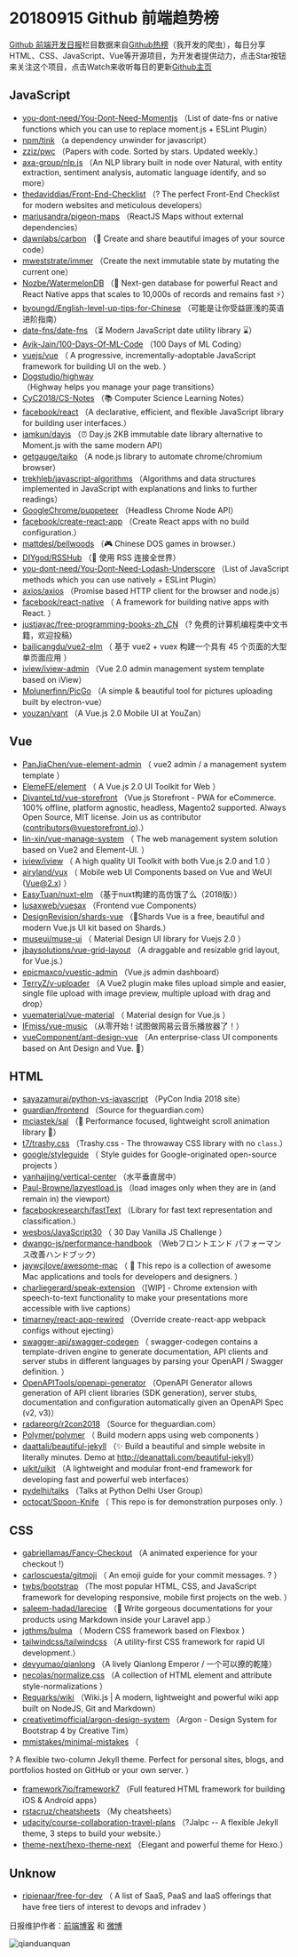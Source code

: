 # 20180915 Github 前端趋势榜

[Github 前端开发日报](http://caibaojian.com/c/news)栏目数据来自[Github热榜](http://news.caibaojian.com/)（我开发的爬虫），每日分享HTML、CSS、JavaScript、Vue等开源项目，为开发者提供动力，点击Star按钮来关注这个项目，点击Watch来收听每日的更新[Github主页](https://github.com/kujian/githubTrending)
## JavaScript

* [you-dont-need/You-Dont-Need-Momentjs](https://github.com/you-dont-need/You-Dont-Need-Momentjs) （List of date-fns or native functions which you can use to replace moment.js + ESLint Plugin）
* [npm/tink](https://github.com/npm/tink) （a dependency unwinder for javascript）
* [zziz/pwc](https://github.com/zziz/pwc) （Papers with code. Sorted by stars. Updated weekly.）
* [axa-group/nlp.js](https://github.com/axa-group/nlp.js) （An NLP library built in node over Natural, with entity extraction, sentiment analysis, automatic language identify, and so more）
* [thedaviddias/Front-End-Checklist](https://github.com/thedaviddias/Front-End-Checklist) （? The perfect Front-End Checklist for modern websites and meticulous developers）
* [mariusandra/pigeon-maps](https://github.com/mariusandra/pigeon-maps) （ReactJS Maps without external dependencies）
* [dawnlabs/carbon](https://github.com/dawnlabs/carbon) （🎨 Create and share beautiful images of your source code）
* [mweststrate/immer](https://github.com/mweststrate/immer) （Create the next immutable state by mutating the current one）
* [Nozbe/WatermelonDB](https://github.com/Nozbe/WatermelonDB) （🍉 Next-gen database for powerful React and React Native apps that scales to 10,000s of records and remains fast ⚡️）
* [byoungd/English-level-up-tips-for-Chinese](https://github.com/byoungd/English-level-up-tips-for-Chinese) （可能是让你受益匪浅的英语进阶指南）
* [date-fns/date-fns](https://github.com/date-fns/date-fns) （⏳ Modern JavaScript date utility library ⌛️）
* [Avik-Jain/100-Days-Of-ML-Code](https://github.com/Avik-Jain/100-Days-Of-ML-Code) （100 Days of ML Coding）
* [vuejs/vue](https://github.com/vuejs/vue) （
        A progressive, incrementally-adoptable JavaScript framework for building UI on the web.
      ）
* [Dogstudio/highway](https://github.com/Dogstudio/highway) （Highway helps you manage your page transitions）
* [CyC2018/CS-Notes](https://github.com/CyC2018/CS-Notes) （📚 Computer Science Learning Notes）
* [facebook/react](https://github.com/facebook/react) （A declarative, efficient, and flexible JavaScript library for building user interfaces.）
* [iamkun/dayjs](https://github.com/iamkun/dayjs) （⏰ Day.js 2KB immutable date library alternative to Moment.js with the same modern API）
* [getgauge/taiko](https://github.com/getgauge/taiko) （A node.js library to automate chrome/chromium browser）
* [trekhleb/javascript-algorithms](https://github.com/trekhleb/javascript-algorithms) （Algorithms and data structures implemented in JavaScript with explanations and links to further readings）
* [GoogleChrome/puppeteer](https://github.com/GoogleChrome/puppeteer) （Headless Chrome Node API）
* [facebook/create-react-app](https://github.com/facebook/create-react-app) （Create React apps with no build configuration.）
* [mattdesl/bellwoods](https://github.com/mattdesl/bellwoods) （🎮 Chinese DOS games in browser.）
* [DIYgod/RSSHub](https://github.com/DIYgod/RSSHub) （🍭 使用 RSS 连接全世界）
* [you-dont-need/You-Dont-Need-Lodash-Underscore](https://github.com/you-dont-need/You-Dont-Need-Lodash-Underscore) （List of JavaScript methods which you can use natively + ESLint Plugin）
* [axios/axios](https://github.com/axios/axios) （Promise based HTTP client for the browser and node.js）
* [facebook/react-native](https://github.com/facebook/react) （
        A framework for building native apps with React.
      ）
* [justjavac/free-programming-books-zh_CN](https://github.com/justjavac/free-programming-books-zh_CN) （? 免费的计算机编程类中文书籍，欢迎投稿）
* [bailicangdu/vue2-elm](https://github.com/bailicangdu/vue2-elm) （
        基于 vue2 + vuex 构建一个具有 45 个页面的大型单页面应用
      ）
* [iview/iview-admin](https://github.com/iview/iview-admin) （Vue 2.0 admin management system template based on iView）
* [Molunerfinn/PicGo](https://github.com/Molunerfinn/PicGo) （A simple &amp; beautiful tool for pictures uploading built by electron-vue）
* [youzan/vant](https://github.com/youzan/vant) （A Vue.js 2.0 Mobile UI at YouZan）

## Vue

* [PanJiaChen/vue-element-admin](https://github.com/PanJiaChen/vue-element-admin) （
        vue2 admin / a management system template
      ）
* [ElemeFE/element](https://github.com/ElemeFE/element) （
        A Vue.js 2.0 UI Toolkit for Web
      ）
* [DivanteLtd/vue-storefront](https://github.com/DivanteLtd/vue-storefront) （Vue.js Storefront - PWA for eCommerce. 100% offline, platform agnostic, headless, Magento2 supported. Always Open Source, MIT license. Join us as contributor (contributors@vuestorefront.io).）
* [lin-xin/vue-manage-system](https://github.com/lin-xin/vue-manage-system) （
        The web management system solution based on Vue2 and Element-UI.
      ）
* [iview/iview](https://github.com/iview/iview) （
        A high quality UI Toolkit with both Vue.js 2.0 and 1.0
      ）
* [airyland/vux](https://github.com/airyland/vux) （
        Mobile web UI Components based on Vue and WeUI (Vue@2.x)
      ）
* [EasyTuan/nuxt-elm](https://github.com/EasyTuan/nuxt-elm) （基于nuxt构建的高仿饿了么（2018版））
* [lusaxweb/vuesax](https://github.com/lusaxweb/vuesax) （Frontend vue Components）
* [DesignRevision/shards-vue](https://github.com/DesignRevision/shards-vue) （🌟Shards Vue is a free, beautiful and modern Vue.js UI kit based on Shards.）
* [museui/muse-ui](https://github.com/museui/muse-ui) （
        Material Design UI library for Vuejs 2.0
      ）
* [jbaysolutions/vue-grid-layout](https://github.com/jbaysolutions/vue-grid-layout) （A draggable and resizable grid layout, for Vue.js.）
* [epicmaxco/vuestic-admin](https://github.com/epicmaxco/vuestic-admin) （Vue.js admin dashboard）
* [TerryZ/v-uploader](https://github.com/TerryZ/v-uploader) （A Vue2 plugin make files upload simple and easier, single file upload with image preview, multiple upload with drag and drop）
* [vuematerial/vue-material](https://github.com/vuematerial/vue-material) （
        Material design for Vue.js
      ）
* [IFmiss/vue-music](https://github.com/IFmiss/vue-music) （从零开始 ! 试图做网易云音乐播放器了！）
* [vueComponent/ant-design-vue](https://github.com/vueComponent/ant-design-vue) （An enterprise-class UI components based on Ant Design and Vue. 🐜）

## HTML

* [sayazamurai/python-vs-javascript](https://github.com/sayazamurai/python-vs-javascript) （PyCon India 2018 site）
* [guardian/frontend](https://github.com/guardian/frontend) （Source for theguardian.com）
* [mciastek/sal](https://github.com/mciastek/sal) （🚀 Performance focused, lightweight scroll animation library 🚀）
* [t7/trashy.css](https://github.com/t7/trashy.css) （Trashy.css - The throwaway CSS library with no `class`.）
* [google/styleguide](https://github.com/google/styleguide) （
        Style guides for Google-originated open-source projects
      ）
* [yanhaijing/vertical-center](https://github.com/yanhaijing/vertical-center) （水平垂直居中）
* [Paul-Browne/lazyestload.js](https://github.com/Paul-Browne/lazyestload.js) （load images only when they are in (and remain in) the viewport）
* [facebookresearch/fastText](https://github.com/facebookresearch/fastText) （Library for fast text representation and classification.）
* [wesbos/JavaScript30](https://github.com/wesbos/JavaScript30) （
        30 Day Vanilla JS Challenge
      ）
* [dwango-js/performance-handbook](https://github.com/dwango-js/performance-handbook) （Webフロントエンド パフォーマンス改善ハンドブック）
* [jaywcjlove/awesome-mac](https://github.com/jaywcjlove/awesome-mac) （
         This repo is a collection of awesome Mac applications and tools for developers and designers.
      ）
* [charliegerard/speak-extension](https://github.com/charliegerard/speak-extension) （[WIP] - Chrome extension with speech-to-text functionality to make your presentations more accessible with live captions）
* [timarney/react-app-rewired](https://github.com/timarney/react-app-rewired) （Override create-react-app webpack configs without ejecting）
* [swagger-api/swagger-codegen](https://github.com/swagger-api/swagger-codegen) （
        swagger-codegen contains a template-driven engine to generate documentation, API clients and server stubs in different languages by parsing your OpenAPI / Swagger definition.
      ）
* [OpenAPITools/openapi-generator](https://github.com/OpenAPITools/openapi-generator) （OpenAPI Generator allows generation of API client libraries (SDK generation), server stubs, documentation and configuration automatically given an OpenAPI Spec (v2, v3)）
* [radareorg/r2con2018](https://github.com/radareorg/r2con2018) （Source for theguardian.com）
* [Polymer/polymer](https://github.com/Polymer/polymer) （
        Build modern apps using web components
      ）
* [daattali/beautiful-jekyll](https://github.com/daattali/beautiful-jekyll) （✨ Build a beautiful and simple website in literally minutes. Demo at <a href="http://deanattali.com/beautiful-jekyll" rel="nofollow">http://deanattali.com/beautiful-jekyll</a>）
* [uikit/uikit](https://github.com/uikit/uikit) （A lightweight and modular front-end framework for developing fast and powerful web interfaces）
* [pydelhi/talks](https://github.com/pydelhi/talks) （Talks at Python Delhi User Group）
* [octocat/Spoon-Knife](https://github.com/octocat/Spoon-Knife) （
        This repo is for demonstration purposes only.
      ）

## CSS

* [gabriellamas/Fancy-Checkout](https://github.com/gabriellamas/Fancy-Checkout) （A animated experience for your checkout !）
* [carloscuesta/gitmoji](https://github.com/carloscuesta/gitmoji) （
        An emoji guide for your commit messages. ? 
      ）
* [twbs/bootstrap](https://github.com/twbs/bootstrap) （The most popular HTML, CSS, and JavaScript framework for developing responsive, mobile first projects on the web.
      ）
* [saleem-hadad/larecipe](https://github.com/saleem-hadad/larecipe) （🍪 Write gorgeous documentations for your products using Markdown inside your Laravel app.）
* [jgthms/bulma](https://github.com/jgthms/bulma) （
        Modern CSS framework based on Flexbox
      ）
* [tailwindcss/tailwindcss](https://github.com/tailwindcss/tailwindcss) （A utility-first CSS framework for rapid UI development.）
* [devyumao/qianlong](https://github.com/devyumao/qianlong) （A lively Qianlong Emperor / 一个可以撩的乾隆）
* [necolas/normalize.css](https://github.com/necolas/normalize.css) （A collection of HTML element and attribute style-normalizations
      ）
* [Requarks/wiki](https://github.com/Requarks/wiki) （Wiki.js | A modern, lightweight and powerful wiki app built on NodeJS, Git and Markdown）
* [creativetimofficial/argon-design-system](https://github.com/creativetimofficial/argon-design-system) （Argon - Design System for Bootstrap 4 by Creative Tim）
* [mmistakes/minimal-mistakes](https://github.com/mmistakes/minimal-mistakes) （
        
? A flexible two-column Jekyll theme. Perfect for personal sites, blogs, and portfolios hosted on GitHub or your own server.
      ）
* [framework7io/framework7](https://github.com/framework7io/framework7) （Full featured HTML framework for building iOS &amp; Android apps）
* [rstacruz/cheatsheets](https://github.com/rstacruz/cheatsheets) （My cheatsheets）
* [udacity/course-collaboration-travel-plans](https://github.com/udacity/course-collaboration-travel-plans) （?Jalpc -- A flexible Jekyll theme, 3 steps to build your website.）
* [theme-next/hexo-theme-next](https://github.com/theme-next/hexo-theme-next) （Elegant and powerful theme for Hexo.）

## Unknow

* [ripienaar/free-for-dev](https://github.com/ripienaar/free-for-dev) （
        A list of SaaS, PaaS and IaaS offerings that have free tiers of interest to devops and infradev
      ）


日报维护作者：[前端博客](http://caibaojian.com/) 和 [微博](http://caibaojian.com/go/weibo)

![qianduanquan](https://user-images.githubusercontent.com/3055447/38468989-651132ac-3b80-11e8-8e6b-15122322a9d7.png)